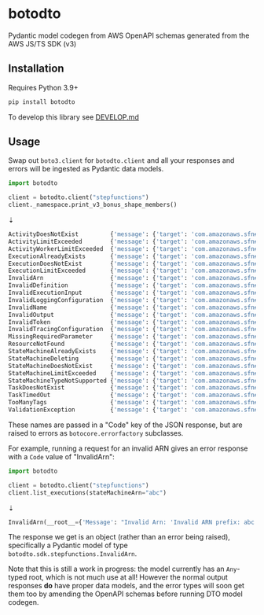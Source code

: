 # botodto

Pydantic model codegen from AWS OpenAPI schemas generated from the AWS JS/TS SDK (v3)

## Installation

Requires Python 3.9+

```sh
pip install botodto
```

To develop this library see [DEVELOP.md](https://github.com/lmmx/botodto/tree/master/DEVELOP.md)

## Usage

Swap out `boto3.client` for `botodto.client` and all your responses and errors will be ingested as
Pydantic data models.

```py
import botodto

client = botodto.client("stepfunctions")
client._namespace.print_v3_bonus_shape_members()
```
⇣
```py
ActivityDoesNotExist         {'message': {'target': 'com.amazonaws.sfn#ErrorMessage'}}
ActivityLimitExceeded        {'message': {'target': 'com.amazonaws.sfn#ErrorMessage'}}
ActivityWorkerLimitExceeded  {'message': {'target': 'com.amazonaws.sfn#ErrorMessage'}}
ExecutionAlreadyExists       {'message': {'target': 'com.amazonaws.sfn#ErrorMessage'}}
ExecutionDoesNotExist        {'message': {'target': 'com.amazonaws.sfn#ErrorMessage'}}
ExecutionLimitExceeded       {'message': {'target': 'com.amazonaws.sfn#ErrorMessage'}}
InvalidArn                   {'message': {'target': 'com.amazonaws.sfn#ErrorMessage'}}
InvalidDefinition            {'message': {'target': 'com.amazonaws.sfn#ErrorMessage'}}
InvalidExecutionInput        {'message': {'target': 'com.amazonaws.sfn#ErrorMessage'}}
InvalidLoggingConfiguration  {'message': {'target': 'com.amazonaws.sfn#ErrorMessage'}}
InvalidName                  {'message': {'target': 'com.amazonaws.sfn#ErrorMessage'}}
InvalidOutput                {'message': {'target': 'com.amazonaws.sfn#ErrorMessage'}}
InvalidToken                 {'message': {'target': 'com.amazonaws.sfn#ErrorMessage'}}
InvalidTracingConfiguration  {'message': {'target': 'com.amazonaws.sfn#ErrorMessage'}}
MissingRequiredParameter     {'message': {'target': 'com.amazonaws.sfn#ErrorMessage'}}
ResourceNotFound             {'message': {'target': 'com.amazonaws.sfn#ErrorMessage'}, 'resourceName': {'target': 'com.amazonaws.sfn#Arn'}}
StateMachineAlreadyExists    {'message': {'target': 'com.amazonaws.sfn#ErrorMessage'}}
StateMachineDeleting         {'message': {'target': 'com.amazonaws.sfn#ErrorMessage'}}
StateMachineDoesNotExist     {'message': {'target': 'com.amazonaws.sfn#ErrorMessage'}}
StateMachineLimitExceeded    {'message': {'target': 'com.amazonaws.sfn#ErrorMessage'}}
StateMachineTypeNotSupported {'message': {'target': 'com.amazonaws.sfn#ErrorMessage'}}
TaskDoesNotExist             {'message': {'target': 'com.amazonaws.sfn#ErrorMessage'}}
TaskTimedOut                 {'message': {'target': 'com.amazonaws.sfn#ErrorMessage'}}
TooManyTags                  {'message': {'target': 'com.amazonaws.sfn#ErrorMessage'}, 'resourceName': {'target': 'com.amazonaws.sfn#Arn'}}
ValidationException          {'message': {'target': 'com.amazonaws.sfn#ErrorMessage'}, 'reason': {'target': 'com.amazonaws.sfn#ValidationExceptionReason', 'traits': {}}}
```

These names are passed in a "Code" key of the JSON response, but are raised to errors as
`botocore.errorfactory` subclasses.

For example, running a request for an invalid ARN gives an error response with a `Code` value of "InvalidArn":

```py
import botodto

client = botodto.client("stepfunctions")
client.list_executions(stateMachineArn="abc")
```
⇣
```py
InvalidArn(__root__={'Message': "Invalid Arn: 'Invalid ARN prefix: abc'"})
```

The response we get is an object (rather than an error being raised), specifically a Pydantic model
of type `botodto.sdk.stepfunctions.InvalidArn`.

Note that this is still a work in progress: the model currently has an `Any`-typed root, which is
not much use at all! However the normal output responses **do** have proper data models,
and the error types will soon get them too by amending the OpenAPI schemas before running DTO model codegen.
